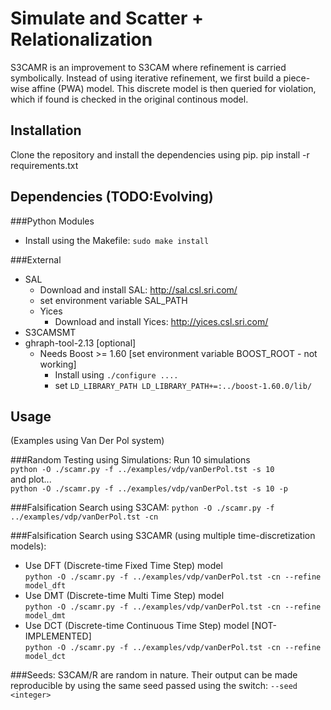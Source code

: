 Simulate and Scatter + Relationalization
===

S3CAMR is an improvement to S3CAM where refinement is carried symbolically.
Instead of using iterative refinement, we first build a piece-wise affine (PWA)
model. This discrete model is then queried for violation, which if found is
checked in the original continous model.

Installation
---
Clone the repository and install the dependencies using pip.
pip install -r requirements.txt

Dependencies (TODO:Evolving)
---
###Python Modules
- Install using the Makefile: `sudo make install`

###External
- SAL
    - Download and install SAL: http://sal.csl.sri.com/
    - set environment variable SAL_PATH
    - Yices
        - Download and install Yices: http://yices.csl.sri.com/
- S3CAMSMT
- ghraph-tool-2.13 [optional]
    - Needs Boost >= 1.60 [set environment variable BOOST_ROOT - not working]
        - Install using `./configure .... `
        - set `LD_LIBRARY_PATH LD_LIBRARY_PATH+=:../boost-1.60.0/lib/`


Usage
---
(Examples using Van Der Pol system)

###Random Testing using Simulations:
Run 10 simulations<br>
    `python -O ./scamr.py -f ../examples/vdp/vanDerPol.tst -s 10`<br>
and plot...<br>
    `python -O ./scamr.py -f ../examples/vdp/vanDerPol.tst -s 10 -p`

###Falsification Search using S3CAM:
    `python -O ./scamr.py -f ../examples/vdp/vanDerPol.tst -cn`

###Falsification Search using S3CAMR (using multiple time-discretization models):
- Use DFT (Discrete-time Fixed Time Step) model<br>
    `python -O ./scamr.py -f ../examples/vdp/vanDerPol.tst -cn --refine model_dft`
- Use DMT (Discrete-time Multi Time Step) model<br>
    `python -O ./scamr.py -f ../examples/vdp/vanDerPol.tst -cn --refine model_dmt`
- Use DCT (Discrete-time Continuous Time Step) model [NOT-IMPLEMENTED]<br>
    `python -O ./scamr.py -f ../examples/vdp/vanDerPol.tst -cn --refine model_dct`

###Seeds:
    S3CAM/R are random in nature. Their output can be made reproducible by using the same seed passed using the switch: `--seed <integer>`
